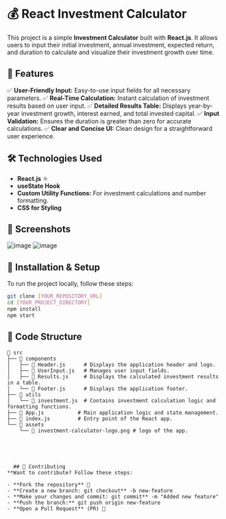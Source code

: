 # 💰 React Investment Calculator

This project is a simple **Investment Calculator** built with **React.js**. It allows users to input their initial investment, annual investment, expected return, and duration to calculate and visualize their investment growth over time.

## 🚀 Features

✅ **User-Friendly Input:** Easy-to-use input fields for all necessary parameters.
✅ **Real-Time Calculation:** Instant calculation of investment results based on user input.
✅ **Detailed Results Table:** Displays year-by-year investment growth, interest earned, and total invested capital.
✅ **Input Validation:** Ensures the duration is greater than zero for accurate calculations.
✅ **Clear and Concise UI:** Clean design for a straightforward user experience.

## 🛠️ Technologies Used

- **React.js** ⚛️
- **useState Hook**
- **Custom Utility Functions:** For investment calculations and number formatting.
- **CSS for Styling**

## 📸 Screenshots
![image](https://github.com/user-attachments/assets/26c827e8-6be6-43f9-b400-d4bf31300f84)
![image](https://github.com/user-attachments/assets/ac58e46b-f114-4e1c-8319-22e53f0f435c)



## 📌 Installation & Setup
To run the project locally, follow these steps:

```bash
git clone [YOUR_REPOSITORY_URL]
cd [YOUR_PROJECT_DIRECTORY]
npm install
npm start
```

## 📌 Code Structure
```plaintext
📂 src
├── 📂 components
│   ├── 📄 Header.js      # Displays the application header and logo.
│   ├── 📄 UserInput.js   # Manages user input fields.
│   ├── 📄 Results.js     # Displays the calculated investment results in a table.
│   └── 📄 Footer.js      # Displays the application footer.
├── 📂 utils
│   └── 📄 investment.js  # Contains investment calculation logic and formatting functions.
├── 📄 App.js           # Main application logic and state management.
├── 📄 index.js         # Entry point of the React app.
└── 📂 assets
    └── 📄 investment-calculator-logo.png # logo of the app.



    

  ## 🤝 Contributing
**Want to contribute? Follow these steps:

- **Fork the repository** 🍴
- **Create a new branch: git checkout** -b new-feature
- **Make your changes and commit: git commit** -m "Added new feature"
- **Push the branch:** git push origin new-feature
- **Open a Pull Request** (PR) 🚀
